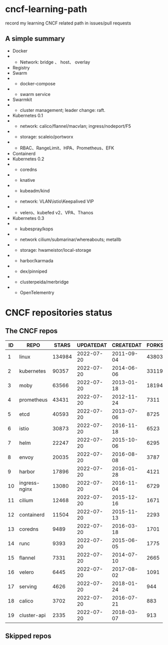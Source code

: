 # cncf-learning-path
record my learning CNCF related path in issues/pull requests

## A simple summary
- Docker
- - Network: bridge 、 host、 overlay
- Registry
- Swarm
- - docker-compose
- - swarm service
- Swarmkit
- - cluster management; leader change: raft.
- Kubernetes 0.1
- - network: calico/flannel/macvlan; ingress/nodeport/F5
- - storage: scaleio/portworx
- - RBAC、RangeLimit、HPA、Prometheus、EFK
- Containerd
- Kubernetes 0.2
- - coredns
- - knative
- - kubeadm/kind
- - network: VLAN\istio\Keepalived VIP
- - velero、kubefed v2、VPA、Thanos
- Kubernetes 0.3
- - kubespray/kops
- - network cilium/submarinar/whereabouts; metallb
- - storage: hwameistor/local-storage
- - harbor/karmada
- - dex/pinniped
- - clusterpeida/merbridge
- - OpenTelementry

# CNCF repositories status
<!--START_SECTION:github_repos-->
## The CNCF repos
| ID |     REPO      | STARS  | UPDATEDAT  | CREATEDAT  | FORKSCOUNT |
|----|---------------|--------|------------|------------|------------|
|  1 | linux         | 134984 | 2022-07-20 | 2011-09-04 |      43803 |
|  2 | kubernetes    |  90357 | 2022-07-20 | 2014-06-06 |      33119 |
|  3 | moby          |  63566 | 2022-07-20 | 2013-01-18 |      18194 |
|  4 | prometheus    |  43431 | 2022-07-20 | 2012-11-24 |       7311 |
|  5 | etcd          |  40593 | 2022-07-20 | 2013-07-06 |       8725 |
|  6 | istio         |  30873 | 2022-07-20 | 2016-11-18 |       6523 |
|  7 | helm          |  22247 | 2022-07-20 | 2015-10-06 |       6295 |
|  8 | envoy         |  20035 | 2022-07-20 | 2016-08-08 |       3787 |
|  9 | harbor        |  17896 | 2022-07-20 | 2016-01-28 |       4121 |
| 10 | ingress-nginx |  13080 | 2022-07-20 | 2016-11-04 |       6729 |
| 11 | cilium        |  12468 | 2022-07-20 | 2015-12-16 |       1671 |
| 12 | containerd    |  11504 | 2022-07-20 | 2015-11-13 |       2293 |
| 13 | coredns       |   9489 | 2022-07-20 | 2016-03-18 |       1701 |
| 14 | runc          |   9393 | 2022-07-20 | 2015-06-05 |       1775 |
| 15 | flannel       |   7331 | 2022-07-20 | 2014-07-10 |       2665 |
| 16 | velero        |   6445 | 2022-07-20 | 2017-08-02 |       1091 |
| 17 | serving       |   4626 | 2022-07-20 | 2018-01-24 |        944 |
| 18 | calico        |   3702 | 2022-07-20 | 2016-07-21 |        883 |
| 19 | cluster-api   |   2335 | 2022-07-20 | 2018-03-07 |        913 |



## Skipped repos
<!--END_SECTION:github_repos-->

